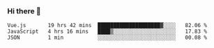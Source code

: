 ### Hi there 👋

<!--
**xin-code/Xin-code** is a ✨ _special_ ✨ repository because its `README.md` (this file) appears on your GitHub profile.

Here are some ideas to get you started:
<!--START_SECTION:waka-->
```text
Vue.js       19 hrs 42 mins  ████████████████████▓░░░░   82.06 % 
JavaScript   4 hrs 16 mins   ████▒░░░░░░░░░░░░░░░░░░░░   17.83 % 
JSON         1 min           ░░░░░░░░░░░░░░░░░░░░░░░░░   00.08 % 
```
<!--END_SECTION:waka-->
